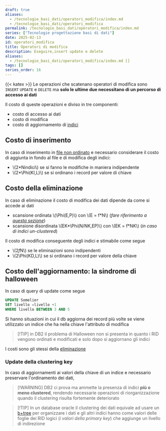 ```yaml
---
draft: true
aliases:
  - /tecnologie_basi_dati/operatori_modifica/index.md
  - /tecnologie_basi_dati/operatori_modifica
permalink: /tecnologie_basi_dati/operatori_modifica/index.md
series: ["Tecnologie progettazione basi di dati"]
date: 2025-02-13
id: operatori_modifica
title: Operatori di modifica
description: Eseguire,insert update e delete
aliases:
  - /tecnologie_basi_dati/operatori_modifica/index.md []
tags: []
series_order: 16
---
```


{{< katex >}}
Le operazioni che scatenano operatori di modifica sono `INSERT` `UPDATE` e `DELETE` ma **solo le ultime due necessitano di un percorso di accesso ai dati**

Il costo di queste operazioni e diviso in tre componenti:

- costo di accesso ai dati
- costo di modifica
- costo di aggiornamento di [indici](/tecnologie_basi_dati/indici)

## Costo di inserimento

In caso di inserimento in [file non ordinato](/tecnologie_basi_dati/gestione_disco#heap-file) e necessario considerare il costo di aggiunta in fondo al file  e di modifica degli indici:

- \\(2*Nindici\\) se si fanno le modifiche in maniera indipendente
- \\(2*\Phi(KI,L)\\) se si ordinano i record per valore di chiave

## Costo della eliminazione

In caso di eliminazione il costo di modifica dei dati dipende da come si accede ai dati

- scansione ordinata \\(\Phi(E,P)\\) con \\(E = f*N\\) (*fare riferimento a [questa sezione](/tecnologie_basi_dati/operatori_relazionali#stime-di-costo-di-un-operatore)*)
- scansione disordinata \\(EK*\Phi(N/NK,EP)\\) con \\(EK = f*NK\\) (*in caso di indici un-clustered*)

Il costo di modifica conseguente degli indici e stimabile come segue

- \\(2*f*N\\) se le eliminazioni sono indipendenti
- \\(2\Phi(KD,L)\\) se si ordinano i record per valore della chiave

## Costo dell'aggiornamento: la sindrome di halloween

In caso di query di update come segue

```sql
UPDATE Somelier
SET livello =livello +1
WHERE livello BETWEEN 3 AND 5
```

Si hanno situazioni in cui il db aggiorna dei record più volte se viene utilizzato un indice che ha nella chiave l'attributo di modifica

>[!TIP] in DB2 il problema di Halloween non si presenta in quanto i RID vengono ordinati e modificati e solo dopo si aggiornano gli indici

I costi sono gli stessi della [eliminazione](#costo-della-eliminazione)

### Update della clustering key

In caso di aggiornamenti ai valori della chiave di un indice e necessario preservare l'ordinamento dei dati,
>[!WARNING] DB2 ci prova ma ammette la presenza di indici **più o meno clustered**, rendendo necessarie operazioni di riorganizzazione quando il clustering risulta fortemente deteriorato

>[!TIP] In  un database oracle il clustering dei dati equivale ad usare un [b+tree](/tecnologie_basi_dati/b+tree) per organizzare i dati e gli altri indici hanno come valori delle foglie dei RID logici (*i valori della primary key*) che aggiunge un livello di indirezione
